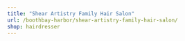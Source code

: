 ```yaml
---
title: "Shear Artistry Family Hair Salon"
url: /boothbay-harbor/shear-artistry-family-hair-salon/
shop: hairdresser
---
```

